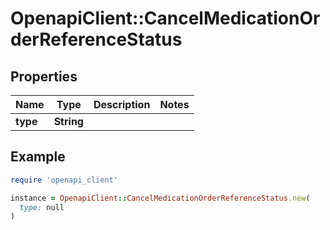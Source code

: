 # OpenapiClient::CancelMedicationOrderReferenceStatus

## Properties

| Name | Type | Description | Notes |
| ---- | ---- | ----------- | ----- |
| **type** | **String** |  |  |

## Example

```ruby
require 'openapi_client'

instance = OpenapiClient::CancelMedicationOrderReferenceStatus.new(
  type: null
)
```

